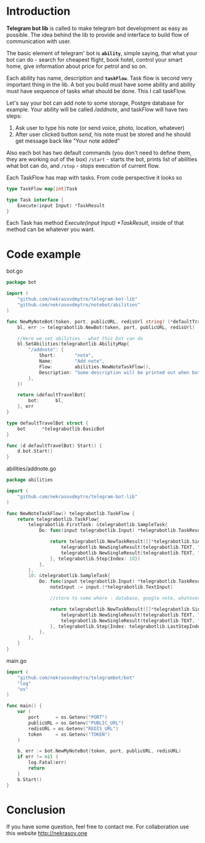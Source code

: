 # Introduction

**Telegram bot lib** is called to make telegram bot development as easy as possible. The idea behind the lib to 
provide and interface to build flow of communication with user.

The basic element of telegram' bot is **`ability`**, simple saying, that what your bot can do - search for cheapest flight,
book hotel, control your smart home, give information about price for petrol and so on.

Each ability has name, description and **`taskFlow`**. Task flow is second very important thing in the lib.
A bot you build must have some ability and ability must have sequence of tasks what should be done. This I call taskFlow.

Let's say your bot can add note to some storage, Postgre database for example. Your ability will be called _/addnote_, and taskFlow will have two steps: 
1. Ask user to type his note (or send voice, photo, location, whatever)
2. After user clicked button _send_, his note must be stored and he should get message back like "Your note added"

Also each bot has two default commands (you don't need to define them, they are working out of the box) `/start` - starts the bot, prints list of abilities what bot can do, and
`/stop` - stops execution of current flow. 

Each TaskFlow has map with tasks. From code perspective it looks so
```go
type TaskFlow map[int]Task

type Task interface {
	Execute(input Input) *TaskResult
}
```

Each Task has method _Execute(input Input) *TaskResult_, inside of that method can be whatever you want.

# Code example

bot.go
```go
package bot

import (
	"github.com/nekrasovdmytro/telegram-bot-lib"
	"github.com/nekrasovdmytro/notebot/abilities"
)

func NewMyNoteBot(token, port, publicURL, redisUrl string) (*defaultTravelBot, error) {
	bl, err := telegrabotlib.NewBot(token, port, publicURL, redisUrl)

    //Here we set abilities - what this bot can do
	bl.SetAbilities(telegrabotlib.AbilityMap{
		"/addnote": {
			Short:       "note",
			Name:        "Add note",
			Flow:        abilities.NewNoteTaskFlow(),
			Description: "Some description will be printed out when bot will be started",
		},
	})

	return &defaultTravelBot{
		bot:      bl,
	}, err
}

type defaultTravelBot struct {
	bot      *telegrabotlib.BasicBot
}

func (d defaultTravelBot) Start() {
	d.bot.Start()
}

```

abilities/addnote.go
```go
package abilities

import (
	"github.com/nekrasovdmytro/telegram-bot-lib"
)

func NewNoteTaskFlow() telegrabotlib.TaskFlow {
	return telegrabotlib.TaskFlow{
		telegrabotlib.FirstTask: &telegrabotlib.SampleTask{
			Do: func(input telegrabotlib.Input) *telegrabotlib.TaskResult {

				return telegrabotlib.NewTaskResult([]*telegrabotlib.SingleResult{
					telegrabotlib.NewSingleResult(telegrabotlib.TEXT, "Hello"), //message one
					telegrabotlib.NewSingleResult(telegrabotlib.TEXT, "Add note"), //message two
				}, telegrabotlib.Step{Index: 10})
			},
		},
		10: &telegrabotlib.SampleTask{
			Do: func(input telegrabotlib.Input) *telegrabotlib.TaskResult {
				noteInput := input.(*telegrabotlib.TextInput)

				//store to some where - database, google note, whatever

				return telegrabotlib.NewTaskResult([]*telegrabotlib.SingleResult{
					telegrabotlib.NewSingleResult(telegrabotlib.TEXT, "Ok. I got you note"),
					telegrabotlib.NewSingleResult(telegrabotlib.TEXT, "Here is the link to your note - link"),
				}, telegrabotlib.Step{Index: telegrabotlib.LastStepIndex})
			},
		},
	}
}

```

main.go
```go
import (
    "github.com/nekrasovdmytro/telegrambot/bot"
    "log"
    "os"
)

func main() {
    var (
        port      = os.Getenv("PORT")
        publicURL = os.Getenv("PUBLIC_URL")
        redisURL = os.Getenv("REDIS_URL") 
        token     = os.Getenv("TOKEN") 
    )

    b, err := bot.NewMyNoteBot(token, port, publicURL, redisURL)
    if err != nil {
        log.Fatal(err)
        return
    }
    b.Start()
}
```

# Conclusion
If you have some question, feel free to contact me. For collaboration use this website http://nekrasov.one
